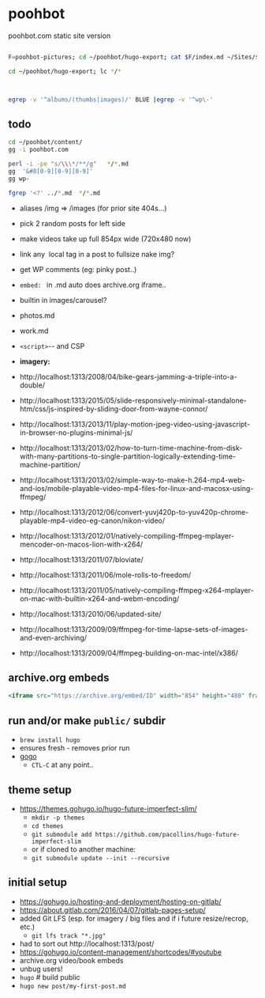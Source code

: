 # poohbot

poohbot.com static site version

```bash

F=poohbot-pictures; cd ~/poohbot/hugo-export; cat $F/index.md ~/Sites/$F.php |tee ../content/$F.md; rm -v $F/index.md ~/Sites/$F.php;  code ../content/$F.md

cd ~/poohbot/hugo-export; lc */*



egrep -v '^albums/(thumbs|images)/' BLUE |egrep -v '^wp\-'
```

## todo
```bash
cd ~/poohbot/content/
gg -i poohbot.com

perl -i -pe "s/\\\*/**/g"   */*.md
gg  '&#8[0-9][0-9][0-9]'
gg wp-

fgrep '<?' ../*.md  */*.md
```
- aliases /img => /images    (for prior site 404s...)
- pick 2 random posts for left side
- make videos take up full 854px wide (720x480 now)
- link any <img> local tag in a post to fullsize nake img?
- get WP comments (eg: pinky post..)
- `embed: ` in .md auto does archive.org iframe..
- builtin in images/carousel?
- photos.md
- work.md
- `<script>`-- and CSP

- **imagery:**
- http://localhost:1313/2008/04/bike-gears-jamming-a-triple-into-a-double/

- http://localhost:1313/2015/05/slide-responsively-minimal-standalone-htm/css/js-inspired-by-sliding-door-from-wayne-connor/
- http://localhost:1313/2013/11/play-motion-jpeg-video-using-javascript-in-browser-no-plugins-minimal-js/
- http://localhost:1313/2013/02/how-to-turn-time-machine-from-disk-with-many-partitions-to-single-partition-logically-extending-time-machine-partition/
- http://localhost:1313/2013/02/simple-way-to-make-h.264-mp4-web-and-ios/mobile-playable-video-mp4-files-for-linux-and-macosx-using-ffmpeg/
- http://localhost:1313/2012/06/convert-yuvj420p-to-yuv420p-chrome-playable-mp4-video-eg-canon/nikon-video/
- http://localhost:1313/2012/01/natively-compiling-ffmpeg-mplayer-mencoder-on-macos-lion-with-x264/
- http://localhost:1313/2011/07/bloviate/
- http://localhost:1313/2011/06/mole-rolls-to-freedom/
- http://localhost:1313/2011/05/natively-compiling-ffmpeg-x264-mplayer-on-mac-with-builtin-x264-and-webm-encoding/
- http://localhost:1313/2010/06/updated-site/
- http://localhost:1313/2009/09/ffmpeg-for-time-lapse-sets-of-images-and-even-archiving/
- http://localhost:1313/2009/04/ffmpeg-building-on-mac-intel/x386/

## archive.org embeds
```html
<iframe src="https://archive.org/embed/ID" width="854" height="480" frameborder="0" webkitallowfullscreen="true" mozallowfullscreen="true" allowfullscreen></iframe>
```

## run and/or make `public/` subdir
- `brew install hugo`
- ensures fresh - removes prior run
- [gogo](gogo)
  - `CTL-C` at any point..


## theme setup
- https://themes.gohugo.io/hugo-future-imperfect-slim/
  - `mkdir -p themes`
  - `cd themes`
  - `git submodule add https://github.com/pacollins/hugo-future-imperfect-slim`
  - or if cloned to another machine:
  - `git submodule update --init --recursive`


## initial setup
- https://gohugo.io/hosting-and-deployment/hosting-on-gitlab/
- https://about.gitlab.com/2016/04/07/gitlab-pages-setup/
- added Git LFS (esp. for imagery / big files and if i future resize/recrop, etc.)
  - `git lfs track "*.jpg"`
- had to sort out http://localhost:1313/post/
- https://gohugo.io/content-management/shortcodes/#youtube
- archive.org video/book embeds
- unbug users!
- `hugo` # build public
- `hugo new post/my-first-post.md`


